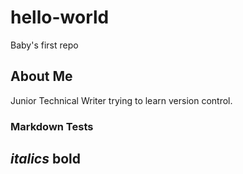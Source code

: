 # hello-world
Baby's first repo

## About Me
Junior Technical Writer trying to learn version control.

### Markdown Tests
*italics*
**bold**
---
